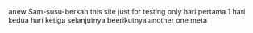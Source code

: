 anew Sam-susu-berkah
this site just for testing only
hari pertama 1
hari kedua
hari ketiga
selanjutnya
beerikutnya
another one
meta
